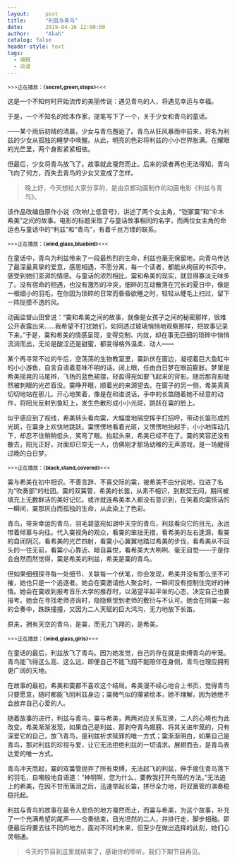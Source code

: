 ```yaml
---
layout:     post
title:      "利兹与青鸟"
date:       2019-04-16 12:00:00
author:     "Akah"
catalog: false
header-style: text
tags:
  - 编辑
  - 动漫
---
```


<small>>>>正在播放：《**secret,green,steps**》<<<</small>

这是一个不知何时开始流传的美丽传说：遇见青鸟的人，将遇见幸运与幸福。

于是，一个不知名的绘本作家，提笔写下了一个，关于少女和青鸟的童话。

——某个雨后初晴的清晨，少女与青鸟邂逅了。青鸟从狂风暴雨中前来，将名为利兹的少女从孤独的睡梦中唤醒。从此，明亮的色彩将利兹的小小世界胀满。在耀眼的光芒里，两个身影紧紧相依。

但最后，少女将青鸟放飞了。故事就此戛然而止。后来的读者再也无法得知，青鸟飞向了何方，而失去青鸟的少女又变成了怎样。



> 晚上好，今天想给大家分享的，是由京都动画制作的动画电影《利兹与青鸟》。



该作品改编自原作小说《吹响!上低音号》，讲述了两个女主角，“铠冢霙”和“伞木希美”之间的故事。电影的标题采取了与童话故事相同的名字，而两位女主角的命运也与童话中的“利兹”和“青鸟”，有着千丝万缕的联系。

 

<small>>>>正在播放：《**wind,glass,bluebird**》<<<</small>

在童话中，青鸟为利兹带来了一段最热烈的生命，利兹也毫无保留地，向青鸟传达了最深最真挚的爱意，感恩相遇，不愿分离，每一个读者，都能从绚丽的书页中，感受到她们澎湃的情感。与童话的浓烈相比，霙和希美的现实，就显得寡淡无味多了。没有宿命的相遇，也没有激烈的冲突，细碎的互动散落在冗长的夏日中，像是一根细小的羽毛，在你因为琐碎的日常而昏昏欲睡之时，轻轻从睫毛上扫过，留下一阵捉摸不透的风。

 动画监督山田曾说：“霙和希美之间的故事，就像是女孩子之间的秘密那样，很难公开表露出来……我希望不打扰她们，如同透过玻璃悄悄地观察那样，把故事记录下来。”于是，霙和希美的情感呈现，变得克制、内敛，却在事无巨细的琐碎中悄悄流淌而出，无论是酸涩还是甜蜜，都变得格外温柔、动人——

某个再寻常不过的午后，空荡荡的生物教室里，霙趴伏在窗边，凝视着巨大鱼缸中的小小游鱼，自言自语着意味不明的话。闭上眼，任由白日梦在眼前膨胀。梦里是希美摇晃的马尾辫，飞扬的蓝色裙摆，轻盈得宛如要飞起来的背影。随后那背影陡然被刺眼的光芒吞没。霙睁开眼，顺着光的来源望去。在窗子的另一侧，希美真真切切地站在那儿，开心地笑着，像是在和谁说话，手中的长笛随着她不经意的动作，将阳光反射到鱼缸上，发生色散形成小小光斑，跳跃在霙的脸上。

似乎感应到了视线，希美转头看向霙，大幅度地隔空挥手打招呼，带动长笛形成的光斑，在霙身上欢快地跳跃。霙愣愣地看着光斑，又愣愣地抬起手，小小地挥动几下，却忍不住稍稍低头，笑弯了眼。抬起头来，希美已经不在了。霙的笑容还没有散去，阳光正好，对面却已空无一人，仿佛刚才那场幼稚的无声游戏，是一场醒得过晚的白日梦。

 

<small>>>>正在播放：《**black,stand,covered**》<<<</small>

霙与希美在初中相识。不善言辞、不喜交际的霙，被希美不由分说地，拉进了名为“吹奏部”的社团。霙的双簧管，希美的长笛，从素不相识，到默契无间，期间被填充上无数鲜活的美好记忆。或许就连希美本人都没有意识到，在笑着向霙搭话的一瞬间，霙那灰白而孤独的生命，从此染上了色彩。

青鸟，带来幸运的青鸟，羽毛碧蓝宛如湖中天空的青鸟，利兹看向它的目光，永远带着倾慕与向往。代入霙视角的观众，看霙的笨拙无措，看希美的左右逢源，看霙的自闭阴沉，看希美的光芒四射，看霙小心翼翼地踏过希美的步伐，看希美从不回头的一往无前，看霙小心靠近、暗自喜悦，看希美大大咧咧、毫无自觉——于是你会自然而然觉得，霙是希美的利兹，希美是霙的青鸟。

但如果细细探寻每一处细节、关联每一个伏笔，你会发现，希美并没有那么坚不可摧，她也只是一个追逐者。她会在霙邀请他人聚会时，一瞬间没有控制住完好的神情。她会在霙收到报考音乐大学的推荐时，以渴望平起平坐的心态，决定自己也要报考。她会在寻找老师咨询时，隐隐察觉到老师的敷衍与不认可。她会在同霙一起的合奏中，跌跌撞撞，又因为二人天赋的巨大鸿沟，无力地放下长笛。

原来，拥有天空的青鸟，是霙，而无力飞翔的，是希美。

 

<small>>>>正在播放：《**wind,glass,girls**》<<<</small>

在童话的最后，利兹放飞了青鸟。因为她发觉，自己的存在就是束缚青鸟的牢笼。青鸟能飞得这么高、这么远，即便自己不能飞翔不能陪伴在身侧，青鸟也理应拥有更广阔的天地。

在故事的最初，希美和霙都不喜欢这个结局。希美漫不经心地合上书页，觉得青鸟只要愿意，随时都能飞回利兹身边；霙赌气似的攥紧绘本，她不理解，因为她绝不会放弃自己心爱的人。

随着故事的进行，利兹与青鸟，霙与希美，两两对应关系互换，二人的心境也为此改变。希美渐渐发现，如果自己是利兹，那剥夺青鸟翅膀、将其关进牢笼的，只有深爱它的自己，放飞青鸟，是利兹祈求赎罪的唯一方式；霙渐渐明白，如果自己是青鸟，那对利兹的珍视与爱，让它无法拒绝利兹的一切请求。展翅而去，是青鸟表达爱的唯一方式。

青鸟冲天而起，霙的双簧管抛弃了所有束缚。无法起飞的利兹，伸手接住青鸟落下的羽毛，自嘲般地自语道：“神明啊，您为什么，要教我打开鸟笼的方法。”无法追上的希美，在因不甘而落泪之后，迅速举起长笛，拼尽全力地，将双簧管的演奏稳稳托起。

利兹与青鸟的故事在最令人悲伤的地方戛然而止，而霙与希美，为这个故事，补充了一个充满希望的尾声——合奏结束，目光坦然的二人，并排行走，脚步相融。即便最后将要去往不同的地方，面对不同的未来，但至少在做出选择的此刻，她们心灵相通。




> 今天的节目到这里就结束了，感谢你的聆听。我们下期节目再见。



